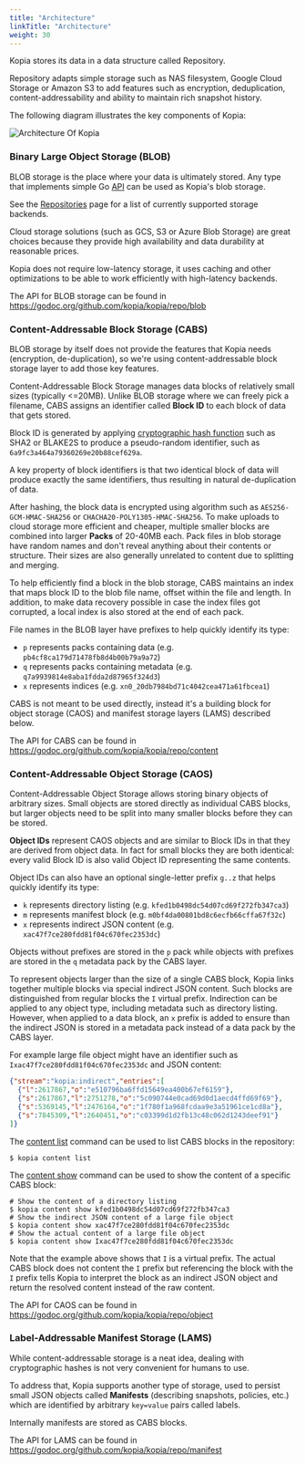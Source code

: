 ```yaml
---
title: "Architecture"
linkTitle: "Architecture"
weight: 30
---
```


Kopia stores its data in a data structure called Repository.

Repository adapts simple storage such as NAS filesystem, Google Cloud Storage or Amazon S3 to add features such as encryption, deduplication, content-addressability and ability to maintain rich snapshot history.

The following diagram illustrates the key components of Kopia:

![Architecture Of Kopia](architecture.png)

### Binary Large Object Storage (BLOB)

BLOB storage is the place where your data is ultimately stored. Any type that implements simple Go [API](https://godoc.org/github.com/kopia/kopia/repo/blob#Storage) can be used as Kopia's blob storage.

See the [Repositories](/docs/repositories/) page for a list of currently supported storage backends.

Cloud storage solutions (such as GCS, S3 or Azure Blob Storage) are great choices because they provide high availability and data durability at reasonable prices.

Kopia does not require low-latency storage, it uses caching and other optimizations to be able to work efficiently with high-latency backends.

The API for BLOB storage can be found in https://godoc.org/github.com/kopia/kopia/repo/blob

### Content-Addressable Block Storage (CABS)

BLOB storage by itself does not provide the features that Kopia needs (encryption, de-duplication), so we're using content-addressable block storage layer to add those key features.

Content-Addressable Block Storage manages data blocks of relatively small sizes (typically <=20MB). Unlike BLOB storage where we can freely pick a filename, CABS assigns an identifier called **Block ID** to each block of data that gets stored.

Block ID is generated by applying [cryptographic hash function](https://en.wikipedia.org/wiki/Cryptographic_hash_function) such as SHA2 or BLAKE2S to produce a pseudo-random identifier, such as `6a9fc3a464a79360269e20b88cef629a`.

A key property of block identifiers is that two identical block of data will produce exactly the same identifiers, thus resulting in natural de-duplication of data.

After hashing, the block data is encrypted using algorithm such as `AES256-GCM-HMAC-SHA256` or `CHACHA20-POLY1305-HMAC-SHA256`. To make uploads to cloud storage more efficient and cheaper, multiple smaller blocks are combined into larger **Packs** of 20-40MB each. Pack files in blob storage have random names and don't reveal anything about their contents or structure. Their sizes are also generally unrelated to content due to splitting and merging.

To help efficiently find a block in the blob storage, CABS maintains an index that maps block ID to the blob file name, offset within the file and length. In addition, to make data recovery possible in case the index files got corrupted, a local index is also stored at the end of each pack.

File names in the BLOB layer have prefixes to help quickly identify its type:

* `p` represents packs containing data (e.g. `pb4cf8ca179d71478fb8d4b00b79a9a72`)
* `q` represents packs containing metadata  (e.g. `q7a9939814e8aba1fdda2d87965f324d3`)
* `x` represents indices (e.g. `xn0_20db7984bd71c4042cea471a61fbcea1`)

CABS is not meant to be used directly, instead it's a building block for object storage (CAOS) and manifest storage layers (LAMS) described below.

The API for CABS can be found in https://godoc.org/github.com/kopia/kopia/repo/content

### Content-Addressable Object Storage (CAOS)

Content-Addressable Object Storage allows storing binary objects of arbitrary sizes. Small objects are stored directly as individual CABS blocks, but larger objects need to be split into many smaller blocks before they can be stored.

**Object IDs** represent CAOS objects and are similar to Block IDs in that they are derived from object data. In fact for small blocks they are both identical: every valid Block ID is also valid Object ID representing the same contents.

Object IDs can also have an optional single-letter prefix `g..z` that helps quickly identify its type:

* `k` represents directory listing (e.g. `kfed1b0498dc54d07cd69f272fb347ca3`)
* `m` represents manifest block (e.g. `m0bf4da00801bd8c6ecfb66cffa67f32c`)
* `x` represents indirect JSON content (e.g. `xac47f7ce280fdd81f04c670fec2353dc`)

Objects without prefixes are stored in the `p` pack while objects with prefixes are stored in the `q` metadata pack by the CABS layer.

To represent objects larger than the size of a single CABS block, Kopia links together multiple blocks via special indirect JSON content. Such blocks are distinguished from regular blocks the `I` virtual prefix. Indirection can be applied to any object type, including metadata such as directory listing. However, when applied to a data block, an `x` prefix is added to ensure than the indirect JSON is stored in a metadata pack instead of a data pack by the CABS layer.

For example large file object might have an identifier such as `Ixac47f7ce280fdd81f04c670fec2353dc` and JSON content:

```json
{"stream":"kopia:indirect","entries":[
  {"l":2617867,"o":"e510796ba6ffd15649ea400b67ef6159"},
  {"s":2617867,"l":2751278,"o":"5c090744e0cad69d0d1aecd4ffd69f69"},
  {"s":5369145,"l":2476164,"o":"1f780f1a968fcdaa9e3a51961ce1cd8a"},
  {"s":7845309,"l":2640451,"o":"c03399d1d2fb13c48c062d1243deef91"}
]}
```

The [content list](/docs/reference/command-line/advanced/content-list/) command can be used to list CABS blocks in the repository:

```shell
$ kopia content list
```

The [content show](/docs/reference/command-line/advanced/content-show/) command can be used to show the content of a specific CABS block:

```shell
# Show the content of a directory listing
$ kopia content show kfed1b0498dc54d07cd69f272fb347ca3
# Show the indirect JSON content of a large file object
$ kopia content show xac47f7ce280fdd81f04c670fec2353dc
# Show the actual content of a large file object
$ kopia content show Ixac47f7ce280fdd81f04c670fec2353dc
```

Note that the example above shows that `I` is a virtual prefix. The actual CABS block does not content the `I` prefix but referencing the block with the `I` prefix tells Kopia to interpret the block as an indirect JSON object and return the resolved content instead of the raw content.

The API for CAOS can be found in https://godoc.org/github.com/kopia/kopia/repo/object

### Label-Addressable Manifest Storage (LAMS)

While content-addressable storage is a neat idea, dealing with cryptographic hashes is not very convenient for humans to use.

To address that, Kopia supports another type of storage, used to persist small JSON objects called **Manifests** (describing snapshots, policies, etc.) which are identified by arbitrary `key=value` pairs called labels.

Internally manifests are stored as CABS blocks.

The API for LAMS can be found in https://godoc.org/github.com/kopia/kopia/repo/manifest
